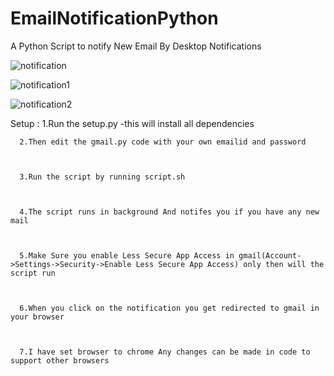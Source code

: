 # EmailNotificationPython
A Python Script to notify New Email By Desktop Notifications



![notification](https://user-images.githubusercontent.com/92035508/151678860-e46e9f9d-ae2d-4e3e-88d0-31d7d1578405.png)


![notification1](https://user-images.githubusercontent.com/92035508/151678862-0ce718bf-0203-4ee3-b031-755131f3f574.PNG)



![notification2](https://user-images.githubusercontent.com/92035508/151678863-74328b94-7e54-4197-a8e5-904dcbf76011.PNG)



Setup :
      1.Run the setup.py -this will install all dependencies
      
      
      
      2.Then edit the gmail.py code with your own emailid and password
      
      
      
      3.Run the script by running script.sh
      
      
      
      4.The script runs in background And notifes you if you have any new mail 
      
      
      
      5.Make Sure you enable Less Secure App Access in gmail(Account->Settings->Security->Enable Less Secure App Access) only then will the script run 
      
      
      
      6.When you click on the notification you get redirected to gmail in your browser
      
      
      
      7.I have set browser to chrome Any changes can be made in code to support other browsers
      
      
